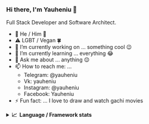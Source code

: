### Hi there, I'm Yauheniu 👋

Full Stack Developer and Software Architect.
- 🍆 He / Him 🍆
- ⚠️ LGBT / Vegan 🍀
- 🔭 I’m currently working on ... something cool 😉
- 🌱 I’m currently learning ... everything 😂
- 💬 Ask me about ... anything 😌
- 📫 How to reach me: ...
  - Telegram: @yauheniu
  - Vk: yauheniu
  - Instagram: @yauheniu
  - Facebook: Yauheniu
- ⚡ Fun fact: ... I love to draw and watch gachi movies

<details>
  <summary><b>📈&nbsp;&nbsp;Language&nbsp;/&nbsp;Framework stats</b></summary>
  <br/>
  <a href='https://profile.codersrank.io/user/evg-goncharenko/'>
  <img src='https://cr-skills-chart-widget.azurewebsites.net/api/api?username=Yauheniu&skills=Vue,C%2B%2B,C%23,SCSS,angular,batchfile,c,C%23,coffeescript,dart,go,html,json,java,javascript,less,mysql,php,pandas,perl,python,reactjs,scss,shell,svelte,swift,typescript,flutter,&show-other-skills=true,vueSvelte&width=820'>
  </a>

</details>
